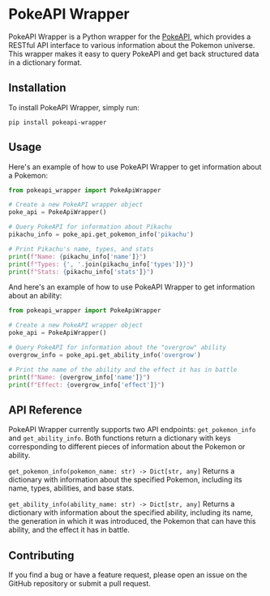 # PokeAPI Wrapper

PokeAPI Wrapper is a Python wrapper for the [PokeAPI](https://pokeapi.co/), which provides a RESTful API interface to various information about the Pokemon universe. This wrapper makes it easy to query PokeAPI and get back structured data in a dictionary format.

## Installation
To install PokeAPI Wrapper, simply run:

```
pip install pokeapi-wrapper
```

## Usage

Here's an example of how to use PokeAPI Wrapper to get information about a Pokemon:


```python
from pokeapi_wrapper import PokeApiWrapper

# Create a new PokeAPI wrapper object
poke_api = PokeApiWrapper()

# Query PokeAPI for information about Pikachu
pikachu_info = poke_api.get_pokemon_info('pikachu')

# Print Pikachu's name, types, and stats
print(f"Name: {pikachu_info['name']}")
print(f"Types: {', '.join(pikachu_info['types'])}")
print(f"Stats: {pikachu_info['stats']}")
```

And here's an example of how to use PokeAPI Wrapper to get information about an ability:

```python
from pokeapi_wrapper import PokeApiWrapper

# Create a new PokeAPI wrapper object
poke_api = PokeApiWrapper()

# Query PokeAPI for information about the "overgrow" ability
overgrow_info = poke_api.get_ability_info('overgrow')

# Print the name of the ability and the effect it has in battle
print(f"Name: {overgrow_info['name']}")
print(f"Effect: {overgrow_info['effect']}")
```

## API Reference

PokeAPI Wrapper currently supports two API endpoints: `get_pokemon_info` and `get_ability_info`. Both functions return a dictionary with keys corresponding to different pieces of information about the Pokemon or ability.

`get_pokemon_info(pokemon_name: str) -> Dict[str, any]`
Returns a dictionary with information about the specified Pokemon, including its name, types, abilities, and base stats.

`get_ability_info(ability_name: str) -> Dict[str, any]`
Returns a dictionary with information about the specified ability, including its name, the generation in which it was introduced, the Pokemon that can have this ability, and the effect it has in battle.

## Contributing
If you find a bug or have a feature request, please open an issue on the GitHub repository or submit a pull request.
